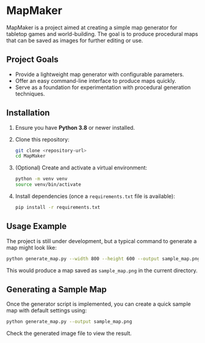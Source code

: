 # MapMaker

MapMaker is a project aimed at creating a simple map generator for tabletop games and world-building. The goal is to produce procedural maps that can be saved as images for further editing or use.

## Project Goals

- Provide a lightweight map generator with configurable parameters.
- Offer an easy command-line interface to produce maps quickly.
- Serve as a foundation for experimentation with procedural generation techniques.

## Installation

1. Ensure you have **Python 3.8** or newer installed.
2. Clone this repository:

   ```bash
   git clone <repository-url>
   cd MapMaker
   ```
3. (Optional) Create and activate a virtual environment:

   ```bash
   python -m venv venv
   source venv/bin/activate
   ```
4. Install dependencies (once a `requirements.txt` file is available):

   ```bash
   pip install -r requirements.txt
   ```

## Usage Example

The project is still under development, but a typical command to generate a map might look like:

```bash
python generate_map.py --width 800 --height 600 --output sample_map.png
```

This would produce a map saved as `sample_map.png` in the current directory.

## Generating a Sample Map

Once the generator script is implemented, you can create a quick sample map with default settings using:

```bash
python generate_map.py --output sample_map.png
```

Check the generated image file to view the result.

